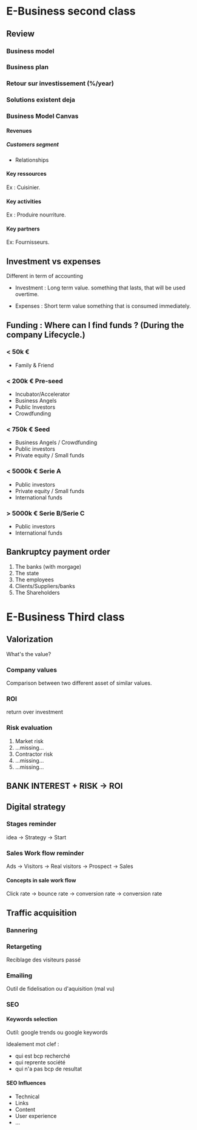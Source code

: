 # E-Business second class

## Review 

### Business model

### Business plan

### Retour sur investissement (%/year)

### Solutions existent deja

### Business Model Canvas

#### Revenues

##### Customers segment

* Relationships

#### Key ressources 
Ex : Cuisinier.

#### Key activities
Ex : Produire nourriture.

#### Key partners
Ex: Fournisseurs. 

## Investment vs expenses

Different in term of accounting

* Investment : Long term value. 
something that lasts, that will be used overtime. 

* Expenses 	 :  Short term value
something that is consumed immediately. 

## Funding : Where can I find funds ? (During the company Lifecycle.)

### < 50k €
- Family & Friend

### < 200k € Pre-seed
- Incubator/Accelerator
- Business Angels
- Public Investors
- Crowdfunding

### < 750k € Seed

- Business Angels / Crowdfunding
- Public investors
- Private equity / Small funds

### < 5000k € Serie A

- Public investors
- Private equity / Small funds
- International funds

### > 5000k € Serie B/Serie C

- Public investors
- International funds


## Bankruptcy payment order

1. The banks (with morgage)
2. The state
3. The employees
4. Clients/Suppliers/banks
5. The Shareholders

# E-Business Third class

## Valorization 
What's the value?

### Company values 
Comparison between two different asset of similar values. 

### ROI
return over investment 

### Risk evaluation

1. Market risk
2. ...missing...
3. Contractor risk
4. ...missing...
5. ...missing...

## BANK INTEREST + RISK -> ROI

## Digital strategy 

### Stages reminder
idea -> Strategy -> Start

### Sales Work flow reminder

Ads -> Visitors -> Real visitors -> Prospect -> Sales 

#### Concepts in sale work flow

Click rate -> bounce rate -> conversion rate -> conversion rate

## Traffic acquisition

### Bannering

### Retargeting
Reciblage des visiteurs passé 

### Emailing
Outil de fidelisation ou d'aquisition (mal vu)

### SEO

#### Keywords selection
Outil: google trends ou google keywords

Idealement mot clef : 
* qui est bcp recherché
* qui reprente société
* qui n'a pas bcp de resultat

#### SEO Influences

* Technical
* Links
* Content 
* User experience
* ...

#### 